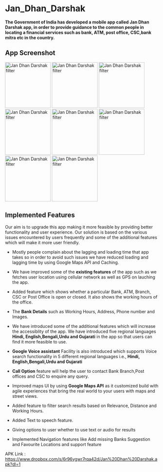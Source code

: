 # Jan_Dhan_Darshak
**The Government of India has developed a mobile app called Jan Dhan Darshak app, in order to provide guidance to the common people in locating a financial services such as bank, ATM, post office, CSC,bank mitra etc in the country.**  
## App Screenshot
<p float="left">
  <img src="https://i.imgur.com/bBMFDtc.jpg" width="150" alt="Jan Dhan Darshak filter" />
  <img src="https://i.imgur.com/AEXfTkU.jpg" width="150" alt="Jan Dhan Darshak filter" />
  <img src="https://i.imgur.com/2Yx1N4v.jpg" width="150" alt="Jan Dhan Darshak filter" />
  <img src="https://i.imgur.com/vmm1UEs.jpg" width="150" alt="Jan Dhan Darshak filter" />
  <img src="https://i.imgur.com/6OobMcz.jpg" width="150" alt="Jan Dhan Darshak filter" />
  <img src="https://i.imgur.com/RdOkg7c.jpg" width="150" alt="Jan Dhan Darshak filter" />
  <img src="https://i.imgur.com/bCdVKMv.jpg" width="150" alt="Jan Dhan Darshak filter" />
  <img src="https://i.imgur.com/EVqlQka.jpg" width="150" alt="Jan Dhan Darshak filter" />    
</p>

## Implemented Features
Our aim is to upgrade this app making it more feasible by providing better functionality and user experience. Our solution is based on the various issues encountered by users frequently and some of the additional features which will make it more user friendly.      
  - Mostly people complain about the lagging and loading time that app takes so in order to avoid such issues we have reduced loading and lagging time by using Google Maps API and Caching.   
  - We have improved some of the **existing features** of the app such as we fetches user location using cellular network as well as GPS on lauching the app.
  
  - Added feature which shows whether a particular Bank, ATM, Branch, CSC or Post Office is open or closed. It also shows the working hours of the office.
  - The **Bank Details** such as Working Hours, Address, Phone number and Images.
  - We have introduced some of the additional features which will increase the accessiblity of the app. We have introduced five regional languages **Hindi, English,Bengali,Urdu and Gujarati** in the app so that users can find it more feasible to use.                
  - **Google Voice assistant** Facility is also introduced which supports Voice search functionality in 5 different regional languages i.e., **Hindi, English,Bengali,Urdu and Gujarati**    
   - **Call Option** feature will help the user to contact Bank Branch,Post offices and CSC to enquire any query.     
   - Improved maps UI by using **Google Maps API** as it customized build with agile experiences that bring the real world to your users with maps and street views.    
   - Added feature to filter search results based on Relevance, Distance and Working Hours.
   - Added Text to speech feature.
   - Giving options to user whether to use text or audio for results
   - Implemented Navigation features like Add missing Banks Suggestion and Favourite Locations and support feature
   
APK Link : https://www.dropbox.com/s/6r96vgwr7rqa42d/Jan%20Dhan%20Darshak.apk?dl=1
    
    
    
    
